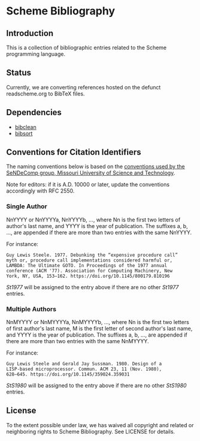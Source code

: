 # Scheme Bibliography

## Introduction

This is a collection of bibliographic entries related to the Scheme programming
language.

## Status

Currently, we are converting references hosted on the defunct readscheme.org to
BibTeX files.

## Dependencies

- [bibclean](https://ctan.org/pkg/bibclean)
- [bibsort](https://ctan.org/pkg/bibsort)

## Conventions for Citation Identifiers

The naming conventions below is based on the [conventions used by the SeNDeComp
group, Missouri University of Science and Technology][conv].

Note for editors: if it is A.D. 10000 or later, update the conventions
accordingly with RFC 2550.

[conv]: https://web.mst.edu/~sendecomp/docs/conventions_for_bibtex.pdf

### Single Author

NnYYYY or NnYYYYa, NnYYYYb, ..., where Nn is the first two letters of author's
last name, and YYYY is the year of publication. The suffixes a, b, ..., are
appended if there are more than two entries with the same NnYYYY.

For instance:

    Guy Lewis Steele. 1977. Debunking the “expensive procedure call”
    myth or, procedure call implementations considered harmful or,
    LAMBDA: The Ultimate GOTO. In Proceedings of the 1977 annual
    conference (ACM '77). Association for Computing Machinery, New
    York, NY, USA, 153–162. https://doi.org/10.1145/800179.810196

*St1977* will be assigned to the entry above if there are no other *St1977*
entries.

### Multiple Authors

NnMYYYY or NnMYYYYa, NnMYYYYb, ..., where Nn is the first two letters of first
author's last name, M is the first letter of second author's last name, and
YYYY is the year of publication. The suffixes a, b, ..., are appended if there
are more than two entries with the same NnMYYYY.

For instance:

    Guy Lewis Steele and Gerald Jay Sussman. 1980. Design of a
    LISP-based microprocessor. Commun. ACM 23, 11 (Nov. 1980),
    628–645. https://doi.org/10.1145/359024.359031

*StS1980* will be assigned to the entry above if there are no other *StS1980*
entries.

## License

To the extent possible under law, we has waived all copyright and related or
neighboring rights to Scheme Bibliography. See LICENSE for details.

